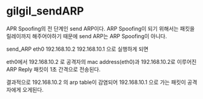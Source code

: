 # gilgil_sendARP
APR Spoofing의 전 단계인 send ARP이다.
ARP Spoofing이 되기 위해서는 패킷을 릴레이까지 해주어야하기 때문에 send ARP는 ARP Spoofing이 아니다.
 
send_ARP eth0 192.168.10.2 192.168.10.1 으로 실행하게 되면

eth0에서 192.168.10.2 로 공격자의 mac address(eth0)과 192.168.10.2로 이루어진 ARP Reply 패킷이 1초 간격으로 전송된다.
 
결과적으로 192.168.10.2 의 arp table이 감염되어 192.168.10.1 으로 가는 패킷이 공격자에게 오게된다.

